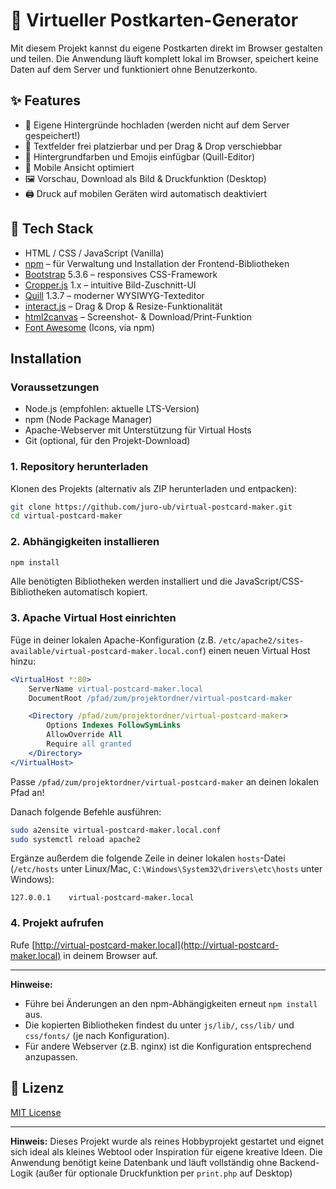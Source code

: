 # 💌 Virtueller Postkarten-Generator

Mit diesem Projekt kannst du eigene Postkarten direkt im Browser gestalten und teilen. Die Anwendung läuft komplett lokal im Browser, speichert keine Daten auf dem Server und funktioniert ohne Benutzerkonto.

## ✨ Features

- 📸 Eigene Hintergründe hochladen (werden nicht auf dem Server gespeichert!)
- 📝 Textfelder frei platzierbar und per Drag & Drop verschiebbar
- 🎨 Hintergrundfarben und Emojis einfügbar (Quill-Editor)
- 📱 Mobile Ansicht optimiert
- 🖼️ Vorschau, Download als Bild & Druckfunktion (Desktop)
- 🖨️ Druck auf mobilen Geräten wird automatisch deaktiviert

## 🧱 Tech Stack

- HTML / CSS / JavaScript (Vanilla)
- [npm](https://www.npmjs.com/) – für Verwaltung und Installation der Frontend-Bibliotheken
- [Bootstrap](https://getbootstrap.com/) 5.3.6 – responsives CSS-Framework
- [Cropper.js](https://fengyuanchen.github.io/cropperjs/) 1.x – intuitive Bild-Zuschnitt-UI
- [Quill](https://quilljs.com/) 1.3.7 – moderner WYSIWYG-Texteditor
- [interact.js](https://interactjs.io/) – Drag & Drop & Resize-Funktionalität
- [html2canvas](https://html2canvas.hertzen.com/) – Screenshot- & Download/Print-Funktion
- [Font Awesome](https://fontawesome.com/) (Icons, via npm)

## Installation

### Voraussetzungen

- Node.js (empfohlen: aktuelle LTS-Version)
- npm (Node Package Manager)
- Apache-Webserver mit Unterstützung für Virtual Hosts
- Git (optional, für den Projekt-Download)

### 1. Repository herunterladen

Klonen des Projekts (alternativ als ZIP herunterladen und entpacken):

```bash
git clone https://github.com/juro-ub/virtual-postcard-maker.git
cd virtual-postcard-maker
```

### 2. Abhängigkeiten installieren

```bash
npm install
```
Alle benötigten Bibliotheken werden installiert und die JavaScript/CSS-Bibliotheken automatisch kopiert.

### 3. Apache Virtual Host einrichten

Füge in deiner lokalen Apache-Konfiguration (z.B. `/etc/apache2/sites-available/virtual-postcard-maker.local.conf`) einen neuen Virtual Host hinzu:

```apache
<VirtualHost *:80>
    ServerName virtual-postcard-maker.local
    DocumentRoot /pfad/zum/projektordner/virtual-postcard-maker

    <Directory /pfad/zum/projektordner/virtual-postcard-maker>
        Options Indexes FollowSymLinks
        AllowOverride All
        Require all granted
    </Directory>
</VirtualHost>
```
Passe `/pfad/zum/projektordner/virtual-postcard-maker` an deinen lokalen Pfad an!

Danach folgende Befehle ausführen:

```bash
sudo a2ensite virtual-postcard-maker.local.conf
sudo systemctl reload apache2
```

Ergänze außerdem die folgende Zeile in deiner lokalen `hosts`-Datei (`/etc/hosts` unter Linux/Mac, `C:\Windows\System32\drivers\etc\hosts` unter Windows):

```
127.0.0.1    virtual-postcard-maker.local
```

### 4. Projekt aufrufen

Rufe [http://virtual-postcard-maker.local](http://virtual-postcard-maker.local) in deinem Browser auf.

---

**Hinweise:**

- Führe bei Änderungen an den npm-Abhängigkeiten erneut `npm install` aus.
- Die kopierten Bibliotheken findest du unter `js/lib/`, `css/lib/` und `css/fonts/` (je nach Konfiguration).
- Für andere Webserver (z.B. nginx) ist die Konfiguration entsprechend anzupassen.

## 📄 Lizenz

[MIT License](LICENSE)

---

**Hinweis:** Dieses Projekt wurde als reines Hobbyprojekt gestartet und eignet sich ideal als kleines Webtool oder Inspiration für eigene kreative Ideen.
Die Anwendung benötigt keine Datenbank und läuft vollständig ohne Backend-Logik (außer für optionale Druckfunktion per `print.php` auf Desktop)

